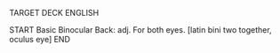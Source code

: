 TARGET DECK
ENGLISH

START
Basic
Binocular
Back: adj. For both eyes. [latin bini two together, oculus eye]
END
